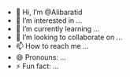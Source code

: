 - 👋 Hi, I’m @Alibaratid
- 👀 I’m interested in ...
- 🌱 I’m currently learning ...
- 💞️ I’m looking to collaborate on ...
- 📫 How to reach me ...
- 😄 Pronouns: ...
- ⚡ Fun fact: ...

<!---
Alibaratid/Alibaratid is a ✨ special ✨ repository because its `README.md` (this file) appears on your GitHub profile.
You can click the Preview link to take a look at your changes.
--->
